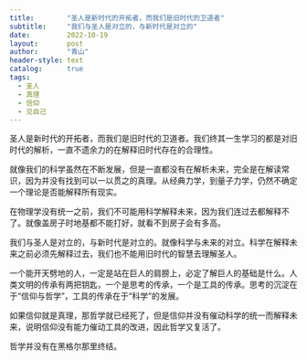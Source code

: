 ```yaml
---
title:        "圣人是新时代的开拓者，而我们是旧时代的卫道者"
subtitle:     "我们与圣人是对立的，与新时代是对立的"
date:         2022-10-19
layout:       post
author:       "青山"
header-style: text
catalog:      true
tags:
  - 圣人
  - 真理
  - 信仰
  - 见自己
---
```


圣人是新时代的开拓者，而我们是旧时代的卫道者。我们终其一生学习的都是对旧时代的解析，一直不遗余力的在解释旧时代存在的合理性。

就像我们的科学虽然在不断发展，但是一直都没有在解析未来，完全是在解读常识，因为并没有找到可以一以贯之的真理。从经典力学，到量子力学，仍然不确定一个理论是否能解释所有现实。

在物理学没有统一之前，我们不可能用科学解释未来，因为我们连过去都解释不了。就像盖房子时地基都不能打好，就看不到房子会有多高。

我们与圣人是对立的，与新时代是对立的。就像科学与未来的对立。科学在解释未来之前必须先解释过去，我们也不能用旧时代的智慧去理解圣人。

一个能开天劈地的人，一定是站在巨人的肩膀上，必定了解巨人的基础是什么。人类文明的传承有两把钥匙，一个是思考的传承，一个是工具的传承。思考的沉淀在于“信仰与哲学”，工具的传承在于“科学”的发展。

如果信仰就是真理，那哲学就已经死了，但是信仰并没有催动科学的统一而解释未来，说明信仰没有能力催动工具的改进，因此哲学又复活了。

哲学并没有在黑格尔那里终结。